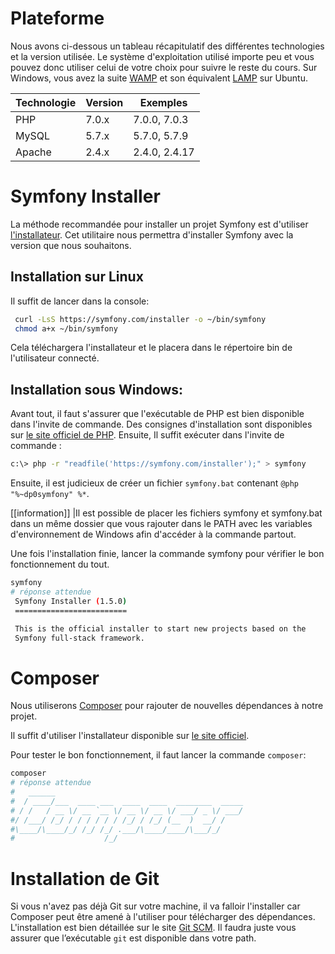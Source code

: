 # Plateforme

Nous avons ci-dessous un tableau récapitulatif des différentes technologies et la version utilisée. Le système d'exploitation utilisé importe peu et vous pouvez donc utiliser celui de votre choix pour suivre le reste du cours.
Sur Windows, vous avez la suite [WAMP](http://www.wampserver.com/) et son équivalent [LAMP](https://doc.ubuntu-fr.org/lamp) sur Ubuntu.

| Technologie   | Version   | Exemples       |
| ------------- | --------- |--------------- |
| PHP           | 7.0.x     | 7.0.0, 7.0.3   |
| MySQL         | 5.7.x     | 5.7.0, 5.7.9   |
| Apache        | 2.4.x     | 2.4.0, 2.4.17  |


# Symfony Installer

La méthode recommandée pour installer un projet Symfony est d'utiliser [l'installateur](http://symfony.com/doc/current/book/installation.html#installing-the-symfony-installer). Cet utilitaire nous permettra d'installer Symfony avec la version que nous souhaitons. 

## Installation sur Linux

Il suffit de lancer dans la console:

```bash
 curl -LsS https://symfony.com/installer -o ~/bin/symfony
 chmod a+x ~/bin/symfony
```
Cela téléchargera l'installateur et le placera dans le répertoire bin de l'utilisateur connecté.


## Installation sous Windows:

Avant tout, il faut s'assurer que l'exécutable de PHP est bien disponible dans l'invite de commande. Des consignes d'installation sont disponibles sur [le site officiel de PHP](http://php.net/manual/fr/faq.installation.php#faq.installation.addtopath).
Ensuite, Il suffit exécuter dans l'invite de commande :

```bash
c:\> php -r "readfile('https://symfony.com/installer');" > symfony
```

Ensuite, il est judicieux de créer un fichier `symfony.bat` contenant `@php "%~dp0symfony" %*`. 

[[information]]
|Il est possible de placer les fichiers symfony et symfony.bat dans un même dossier que vous rajouter dans le PATH avec les variables d'environnement de Windows afin d'accéder à la commande partout.


Une fois l'installation finie, lancer la commande symfony pour vérifier le bon fonctionnement du tout.
```bash
symfony
# réponse attendue
 Symfony Installer (1.5.0)
 =========================

 This is the official installer to start new projects based on the
 Symfony full-stack framework.
```

# Composer

Nous utiliserons [Composer](https://getcomposer.org) pour rajouter de nouvelles dépendances à notre projet.

Il suffit d'utiliser l'installateur disponible sur [le site officiel](https://getcomposer.org/download/).

Pour tester le bon fonctionnement, il faut lancer la commande `composer`:
```bash
composer
# réponse attendue
#   ______
#  / ____/___  ____ ___  ____  ____  ________  _____
# / /   / __ \/ __ `__ \/ __ \/ __ \/ ___/ _ \/ ___/
#/ /___/ /_/ / / / / / / /_/ / /_/ (__  )  __/ /
#\____/\____/_/ /_/ /_/ .___/\____/____/\___/_/
#                    /_/             
```
	
# Installation de Git

Si vous  n'avez pas déjà Git sur votre machine, il va falloir l'installer car Composer peut être amené à l'utiliser pour télécharger des dépendances. L'installation est bien détaillée sur le site [Git SCM](https://git-scm.com/book/fr/v1/D%C3%A9marrage-rapide-Installation-de-Git).
Il faudra juste vous assurer que l’exécutable `git` est disponible dans votre path.